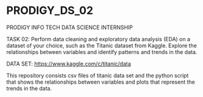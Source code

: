 # PRODIGY_DS_02
PRODIGY INFO TECH DATA SCIENCE INTERNSHIP

TASK 02: Perform data cleaning and exploratory data analysis (EDA) on a dataset of your choice, such as the Titanic dataset from Kaggle. Explore the relationships between variables and identify patterns and trends in the data.

DATA SET: https://www.kaggle.com/c/titanic/data

This repository consists csv files of titanic data set and the python script that shows the relationships between variables and plots that represent the trends in the data.
